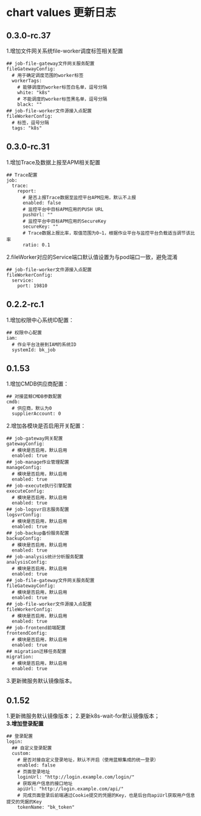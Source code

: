 # chart values 更新日志
## 0.3.0-rc.37
1.增加文件网关系统file-worker调度标签相关配置
```shell script
## job-file-gateway文件网关服务配置
fileGatewayConfig:
  # 用于确定调度范围的worker标签
  workerTags:
    # 能够调度的worker标签白名单，逗号分隔
    white: "k8s"
    # 不能调度的worker标签黑名单，逗号分隔
    black: ""
## job-file-worker文件源接入点配置
fileWorkerConfig:
  # 标签，逗号分隔
  tags: "k8s"
```

## 0.3.0-rc.31
1.增加Trace及数据上报至APM相关配置
```shell script
## Trace配置
job:
  trace:
    report:
      # 是否上报Trace数据至监控平台APM应用，默认不上报
      enabled: false
      # 监控平台中目标APM应用的PUSH URL
      pushUrl: ""
      # 监控平台中目标APM应用的SecureKey
      secureKey: ""
      # Trace数据上报比率，取值范围为0~1，根据作业平台与监控平台负载适当调节该比率
      ratio: 0.1
```
2.fileWorker对应的Service端口默认值设置为与pod端口一致，避免混淆
```shell script
## job-file-worker文件源接入点配置
fileWorkerConfig:
  service:
    port: 19810
```

## 0.2.2-rc.1
1.增加权限中心系统ID配置：
```shell script
## 权限中心配置
iam:
  # 作业平台注册到IAM的系统ID
  systemId: bk_job
```

## 0.1.53
1.增加CMDB供应商配置：
```shell script
## 对接蓝鲸CMDB参数配置
cmdb:
  # 供应商，默认为0
  supplierAccount: 0
```
2.增加各模块是否启用开关配置：
```shell script
## job-gateway网关配置
gatewayConfig:
  # 模块是否启用，默认启用
  enabled: true
## job-manage作业管理配置
manageConfig:
  # 模块是否启用，默认启用
  enabled: true
## job-execute执行引擎配置
executeConfig:
  # 模块是否启用，默认启用
  enabled: true
## job-logsvr日志服务配置
logsvrConfig:
  # 模块是否启用，默认启用
  enabled: true
## job-backup备份服务配置
backupConfig:
  # 模块是否启用，默认启用
  enabled: true
## job-analysis统计分析服务配置
analysisConfig:
  # 模块是否启用，默认启用
  enabled: true
## job-file-gateway文件网关服务配置
fileGatewayConfig:
  # 模块是否启用，默认启用
  enabled: true
## job-file-worker文件源接入点配置
fileWorkerConfig:
  # 模块是否启用，默认启用
  enabled: true
## job-frontend前端配置
frontendConfig:
  # 模块是否启用，默认启用
  enabled: true
## migration迁移任务配置
migration:
  # 模块是否启用，默认启用
  enabled: true
```
3.更新微服务默认镜像版本。


## 0.1.52
1.更新微服务默认镜像版本；
2.更新k8s-wait-for默认镜像版本；  
**3.增加登录配置**  
```shell script
## 登录配置
login:
  ## 自定义登录配置
  custom:
    # 是否对接自定义登录地址，默认不开启（使用蓝鲸集成的统一登录）
    enabled: false
    # 页面登录地址
    loginUrl: "http://login.example.com/login/"
    # 获取用户信息的接口地址
    apiUrl: "http://login.example.com/api/"
    # 完成页面登录后前端通过Cookie提交的凭据的Key，也是后台向apiUrl获取用户信息提交的凭据的Key
    tokenName: "bk_token"
```

